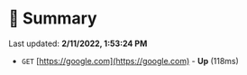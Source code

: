 # 📖 Summary
Last updated: **2/11/2022, 1:53:24 PM**

- `GET` [https://google.com](https://google.com) - **Up** (118ms)
